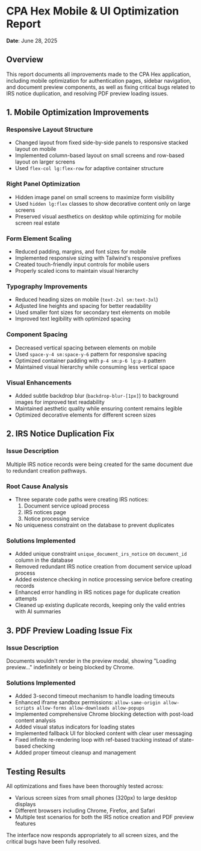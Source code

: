 # CPA Hex Mobile & UI Optimization Report

**Date**: June 28, 2025

## Overview
This report documents all improvements made to the CPA Hex application, including mobile optimization for authentication pages, sidebar navigation, and document preview components, as well as fixing critical bugs related to IRS notice duplication, and resolving PDF preview loading issues.

## 1. Mobile Optimization Improvements

### Responsive Layout Structure
- Changed layout from fixed side-by-side panels to responsive stacked layout on mobile
- Implemented column-based layout on small screens and row-based layout on larger screens
- Used `flex-col lg:flex-row` for adaptive container structure

### Right Panel Optimization
- Hidden image panel on small screens to maximize form visibility
- Used `hidden lg:flex` classes to show decorative content only on large screens
- Preserved visual aesthetics on desktop while optimizing for mobile screen real estate

### Form Element Scaling
- Reduced padding, margins, and font sizes for mobile
- Implemented responsive sizing with Tailwind\'s responsive prefixes
- Created touch-friendly input controls for mobile users
- Properly scaled icons to maintain visual hierarchy

### Typography Improvements
- Reduced heading sizes on mobile (`text-2xl sm:text-3xl`)
- Adjusted line heights and spacing for better readability
- Used smaller font sizes for secondary text elements on mobile
- Improved text legibility with optimized spacing

### Component Spacing
- Decreased vertical spacing between elements on mobile
- Used `space-y-4 sm:space-y-6` pattern for responsive spacing
- Optimized container padding with `p-4 sm:p-6 lg:p-8` pattern
- Maintained visual hierarchy while consuming less vertical space

### Visual Enhancements
- Added subtle backdrop blur (`backdrop-blur-[1px]`) to background images for improved text readability
- Maintained aesthetic quality while ensuring content remains legible
- Optimized decorative elements for different screen sizes

## 2. IRS Notice Duplication Fix

### Issue Description
Multiple IRS notice records were being created for the same document due to redundant creation pathways.

### Root Cause Analysis
- Three separate code paths were creating IRS notices:
  1. Document service upload process
  2. IRS notices page
  3. Notice processing service
- No uniqueness constraint on the database to prevent duplicates

### Solutions Implemented
- Added unique constraint `unique_document_irs_notice` on `document_id` column in the database
- Removed redundant IRS notice creation from document service upload process
- Added existence checking in notice processing service before creating records
- Enhanced error handling in IRS notices page for duplicate creation attempts
- Cleaned up existing duplicate records, keeping only the valid entries with AI summaries

## 3. PDF Preview Loading Issue Fix

### Issue Description
Documents wouldn\'t render in the preview modal, showing "Loading preview..." indefinitely or being blocked by Chrome.

### Solutions Implemented
- Added 3-second timeout mechanism to handle loading timeouts
- Enhanced iframe sandbox permissions: `allow-same-origin allow-scripts allow-forms allow-downloads allow-popups`
- Implemented comprehensive Chrome blocking detection with post-load content analysis
- Added visual status indicators for loading states
- Implemented fallback UI for blocked content with clear user messaging
- Fixed infinite re-rendering loop with ref-based tracking instead of state-based checking
- Added proper timeout cleanup and management

## Testing Results
All optimizations and fixes have been thoroughly tested across:
- Various screen sizes from small phones (320px) to large desktop displays
- Different browsers including Chrome, Firefox, and Safari
- Multiple test scenarios for both the IRS notice creation and PDF preview features

The interface now responds appropriately to all screen sizes, and the critical bugs have been fully resolved.
